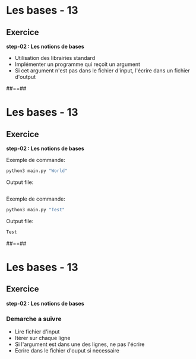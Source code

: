 <!-- .slide: class="exercice sfeir-bg-pink" -->

# Les bases - 13

## Exercice

**step-02 : Les notions de bases**

* Utilisation des librairies standard
* Implémenter un programme qui reçoit un argument
* Si cet argument n'est pas dans le fichier d'input, l'écrire dans un fichier d'output


##==##
<!-- .slide: class="with-code" -->

# Les bases - 13

## Exercice

**step-02 : Les notions de bases**

Exemple de commande: 
```bash
python3 main.py "World" 
```
Output file:
```bash


```

Exemple de commande: 
```bash
python3 main.py "Test" 
```
Output file:
```bash
Test
```


##==##
<!-- .slide: class="with-code" -->

# Les bases - 13

## Exercice

**step-02 : Les notions de bases**


### Demarche a suivre

* Lire fichier d'input
* Itérer sur chaque ligne
* Si l'argument est dans une des lignes, ne pas l'écrire
* Ecrire dans le fichier d'ouput si necessaire


